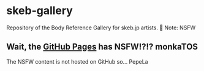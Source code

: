 # skeb-gallery
Repository of the Body Reference Gallery for skeb.jp artists. 🔞 Note: NSFW 

## Wait, the [GitHub Pages](https://theblackcat-oc.github.io/skeb-gallery/) has NSFW!?!? monkaTOS

The NSFW content is not hosted on GitHub so... PepeLa
